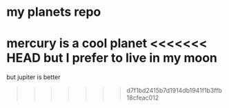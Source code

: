 # my planets repo
mercury is a cool planet
<<<<<<< HEAD
but I prefer to live in my moon 
=======
but jupiter is better
>>>>>>> d7f1bd2415b7d1914db1941f1b3ffb18cfeac012
